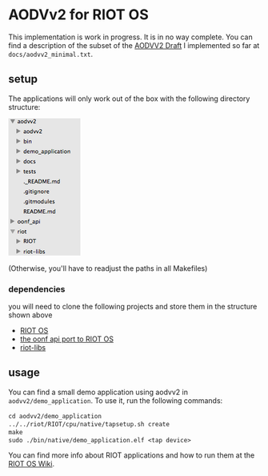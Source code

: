 # AODVv2 for RIOT OS
This implementation is work in progress. It is in no way complete. You can find a description of the subset of the [AODVV2 Draft](http://tools.ietf.org/id/draft-ietf-manet-aodvv2) I implemented so far at ``docs/aodvv2_minimal.txt``. 


## setup
The applications will only work out of the box with the following directory structure:

![image](docs/dir_structure.png)

(Otherwise, you'll have to readjust the paths in all Makefiles)

### dependencies
you will need to clone the following projects and store them in the structure shown above

- [RIOT OS](https://github.com/RIOT-OS/RIOT)
- [the oonf api port to RIOT OS](https://github.com/Lotterleben/oonf_api)
- [riot-libs](https://github.com/Lotterleben/riot-libs)

## usage
You can find a small demo application using aodvv2 in ``aodvv2/demo_application``.
To use it, run the following commands:
	
	cd aodvv2/demo_application
	../../riot/RIOT/cpu/native/tapsetup.sh create
	make
	sudo ./bin/native/demo_application.elf <tap device>

You can find more info about RIOT applications and how to run them at the [RIOT OS Wiki](https://github.com/RIOT-OS/RIOT/wiki/Creating-your-first-RIOT-project).
